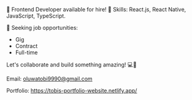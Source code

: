 👋 Frontend Developer available for hire! 🚀
Skills: React.js, React Native, JavaScript, TypeScript.

🌟 Seeking job opportunities:

- Gig
- Contract
- Full-time

Let's collaborate and build something amazing! 💻💼

Email: oluwatobi9990@gmail.com

Portfolio: https://tobis-portfolio-website.netlify.app/



<!---
Samuel-Tobi/Samuel-Tobi is a ✨ special ✨ repository because its `README.md` (this file) appears on your GitHub profile.
You can click the Preview link to take a look at your changes.
--->
